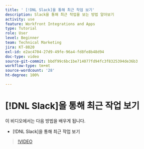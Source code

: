```yaml
---
title: ' [!DNL Slack]을 통해 최근 작업 보기'
description: Slack을 통해 최근 작업을 보는 방법 알아보기
activity: use
feature: Workfront Integrations and Apps
type: Tutorial
role: User
level: Beginner
team: Technical Marketing
jira: KT-8820
exl-id: e2ac4704-27d9-49fe-96a4-fd8fe8b48d94
doc-type: video
source-git-commit: bbdf99c6bc1be714077fd94fc3f8325394de36b3
workflow-type: tm+mt
source-wordcount: '28'
ht-degree: 100%

---
```


# [!DNL Slack]을 통해 최근 작업 보기

이 비디오에서는 다음 방법을 배우게 됩니다.

* [!DNL Slack]을 통해 최근 작업 보기

>[!VIDEO](https://video.tv.adobe.com/v/3435933/?quality=12&learn=on&enablevpops=1&captions=kor)
